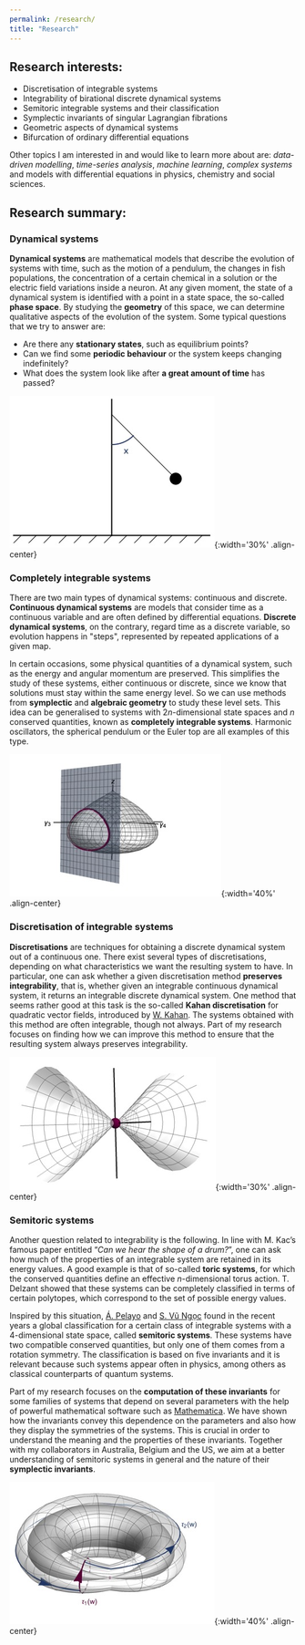 ```yaml
---
permalink: /research/
title: "Research"
---
```




## Research interests:

* Discretisation of integrable systems
* Integrability of birational discrete dynamical systems
* Semitoric integrable systems and their classification
* Symplectic invariants of singular Lagrangian fibrations
* Geometric aspects of dynamical systems
* Bifurcation of ordinary differential equations



Other topics I am interested in and would like to learn more about are: *data-driven modelling*, *time-series analysis*, *machine learning*, *complex systems* and models with differential equations in physics, chemistry and social sciences. 

## Research summary:

### Dynamical systems

**Dynamical systems** are mathematical models that describe the evolution of systems with time, such as the motion of a pendulum, the changes in fish populations, the concentration of a certain chemical in a solution or the electric field variations inside a neuron. At any given moment, the state of a dynamical system is identified with a point in a state space, the so-called **phase space**. By studying the **geometry** of this space, we can determine qualitative aspects of the evolution of the system. Some typical questions that we try to answer are:

- Are there any **stationary states**, such as equilibrium points? 
- Can we find some **periodic behaviour** or the system keeps changing indefinitely? 
- What does the system look like after **a great amount of time** has passed? 

![](/images/Pendulum-basis.jpg){:width='30%' .align-center} 

### Completely integrable systems

 There are two main types of dynamical systems: continuous and discrete. **Continuous dynamical systems** are models that consider time as a continuous variable and are often defined by differential equations. **Discrete dynamical systems**, on the contrary, regard time as a discrete variable, so evolution happens in "steps", represented by repeated applications of a given map.  

In certain occasions, some physical quantities of a dynamical system, such as the energy and angular momentum are preserved. This simplifies the study of these systems, either continuous or discrete, since we know that solutions must stay within the same energy level. So we can use methods from **symplectic** and **algebraic geometry** to study these level sets. This idea can be generalised to systems with 2*n*-dimensional state spaces and *n* conserved quantities, known as **completely integrable systems**. Harmonic oscillators, the spherical pendulum or the Euler top are all examples of this type. 

![](/images/CSO2U.jpg){:width='40%' .align-center}

### Discretisation of integrable systems

**Discretisations** are techniques for obtaining a discrete dynamical system out of a continuous one. There exist several types of discretisations, depending on what characteristics we want the resulting system to have. In particular, one can ask whether a given discretisation method **preserves integrability**, that is, whether given an integrable continuous dynamical system, it returns an integrable discrete dynamical system. One method that seems rather good at this task is the so-called **Kahan discretisation** for quadratic vector fields, introduced by [W. Kahan](http://people.eecs.berkeley.edu/~wkahan/). The systems obtained with this method are often integrable, though not always. Part of my research focuses on finding how we can improve this method to ensure that the resulting system always preserves integrability. 

![](/images/NF-FF.jpg){:width='30%' .align-center}

### Semitoric systems

Another question related to integrability is the following. In line with M. Kac’s famous paper entitled “*Can we hear the shape of a drum?*”, one can ask how much of the properties of an integrable system are retained in its energy values. A good example is that of so-called **toric systems**, for which the conserved quantities define an effective *n*-dimensional torus action. T. Delzant showed that these systems can be completely classified in terms of certain polytopes, which correspond to the set of possible energy values. 

Inspired by this situation, [Á. Pelayo](http://www.math.ucsd.edu/~alpelayo/) and [S. Vũ Ngọc](http://blogperso.univ-rennes1.fr/san.vu-ngoc/) found in the recent years a global classification for a certain class of integrable systems with a 4-dimensional state space, called **semitoric systems**. These systems have two compatible conserved quantities, but only one of them comes from a rotation symmetry. The classification is based on five invariants and it is relevant because such systems appear often in physics, among others as classical counterparts of quantum systems. 

Part of my research focuses on the **computation of these invariants** for some families of systems that depend on several parameters with the help of powerful mathematical software such as [Mathematica](https://www.wolfram.com/mathematica/). We have shown how the invariants convey this dependence on the parameters and also how they display the symmetries of the systems. This is crucial in order to understand the meaning and the properties of these invariants. Together with my collaborators in Australia, Belgium and the US, we aim at a better understanding of semitoric systems in general and the nature of their **symplectic invariants**.  

![](/images/Torus1.jpg){:width='40%' .align-center}